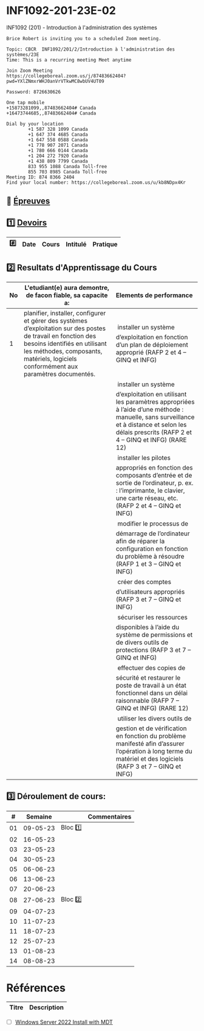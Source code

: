 # INF1092-201-23E-02
INF1092 (201) - Introduction à l'administration des systèmes

```
Brice Robert is inviting you to a scheduled Zoom meeting.

Topic: CBCR  INF1092/201/2/Introduction à l'administration des systèmes/23E
Time: This is a recurring meeting Meet anytime

Join Zoom Meeting
https://collegeboreal.zoom.us/j/87483662404?pwd=YXlZNmxrWHJ0anVrVTkwMC8wbUV4UT09

Password: 8726630626

One tap mobile
+15873281099,,87483662404# Canada
+16473744685,,87483662404# Canada

Dial by your location
        +1 587 328 1099 Canada
        +1 647 374 4685 Canada
        +1 647 558 0588 Canada
        +1 778 907 2071 Canada
        +1 780 666 0144 Canada
        +1 204 272 7920 Canada
        +1 438 809 7799 Canada
        833 955 1088 Canada Toll-free
        855 703 8985 Canada Toll-free
Meeting ID: 874 8366 2404
Find your local number: https://collegeboreal.zoom.us/u/kb8NDpx4Kr
```


## :date: [Épreuves](.epreuves)

## :one: [Devoirs](Devoirs)

|:hash: | Date   | Cours                      | Intitulé                            |  Pratique                                                     |
|-------|--------|:---------------------------|:------------------------------------|:--------------------------------------------------------------|


## :two: Resultats d'Apprentissage du Cours

|No|L'etudiant(e) aura demontre, de facon fiable, sa capacite a:      |          Elements de performance                               | 
|--|------------------------------------------------------------------|:---------------------------------------------------------------| 
| 1| planifier, installer, configurer et gérer des systèmes d’exploitation sur des postes de travail en fonction des besoins identifiés en utilisant les méthodes, composants, matériels, logiciels conformément aux paramètres documentés.    |  installer un système d’exploitation en fonction d’un plan de déploiement approprié (RAFP 2 et 4 – GINQ et INFG) |
| | |  installer un système d’exploitation en utilisant les paramètres appropriées à l’aide d’une méthode : manuelle, sans surveillance et à distance et selon les délais prescrits (RAFP 2 et 4 – GINQ et INFG) (RARE 12) |
| | |  installer les pilotes appropriés en fonction des composants d’entrée et de sortie de l’ordinateur, p. ex. : l’imprimante, le clavier, une carte réseau, etc. (RAFP 2 et 4 – GINQ et INFG) |
| | |  modifier le processus de démarrage de l’ordinateur afin de réparer la configuration en fonction du problème à résoudre (RAFP 1 et 3 – GINQ et INFG) |
| | |  créer des comptes d’utilisateurs appropriés (RAFP 3 et 7 – GINQ et INFG) |
| | |  sécuriser les ressources disponibles à l’aide du système de permissions et de divers outils de protections (RAFP 3 et 7 – GINQ et INFG) |
| | |  effectuer des copies de sécurité et restaurer le poste de travail à un état fonctionnel dans un délai raisonnable (RAFP 7 – GINQ et INFG) (RARE 12) |
| | |  utiliser les divers outils de gestion et de vérification en fonction du problème manifesté afin d’assurer l’opération à long terme du matériel et des logiciels (RAFP 3 et 7 – GINQ et INFG) |



## :three: Déroulement de cours:

|# | Semaine|                                          |     Commentaires                                                   |
|--|:------:|:-----------------------------------------|:-------------------------------------------------------------------|
|01|09-05-23| Bloc :one: | |
|02|16-05-23| | |
|03|23-05-23| | |
|04|30-05-23| | |
|05|06-06-23| | |
|06|13-06-23| | |
|07|20-06-23| | |
|08|27-06-23| Bloc :two:                         |                                                        |
|09|04-07-23| | |
|10|11-07-23| | |
|11|18-07-23| | |
|12|25-07-23| | |
|13|01-08-23| | |
|14|08-08-23| | |

# Références


| Titre                                                                                      | Description                        |
|--------------------------------------------------------------------------------------------|------------------------------------|


- [ ] [Windows Server 2022 Install with MDT](https://www.virtualizationhowto.com/2021/09/windows-server-2022-install-with-mdt)
